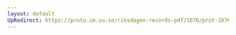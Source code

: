 ```yaml
---
layout: default
UpRedirect: https://pruto.im.uu.se/riksdagen-records-pdf/1876/prot-1876--ak--039/prot-1876--ak--039_021.pdf
---
```

